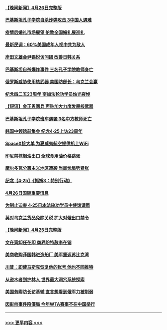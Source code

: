 #### [【晚间新闻】4月26日完整版](../pages/prog202/a103411091.md?t=04271101) 
#### [巴基斯坦孔子学院自杀炸弹攻击 3中国人遇难](../pages/prog202/a103410882.md?t=04271101) 
#### [疫情后婚礼市场展望 伦敦全国婚礼展巡礼](../pages/prog202/a103410888.md?t=04271101) 
#### [最新民调：60%美国成年人视中共为敌人](../pages/prog202/a103410894.md?t=04271101) 
#### [岸田文雄会尹锡悦访问团 改善日韩关系](../pages/prog202/a103410622.md?t=04271101) 
#### [巴基斯坦自杀爆炸事件 三名孔子学院教师身亡](../pages/prog202/a103410758.md?t=04271101) 
#### [俄罗斯威胁使用核武器 美国防部长：乌克兰会赢](../pages/prog202/a103410716.md?t=04271101) 
#### [纪念四二五23周年 南加法轮功学员烛光夜悼](../pages/prog202/a103410700.md?t=04271101) 
#### [【短讯】金正恩阅兵 声称加大力度发展核武器](../pages/prog202/a103410629.md?t=04271101) 
#### [巴基斯坦孔子学院班车遇袭 3名中方教师死亡](../pages/prog202/a103410617.md?t=04271101) 
#### [韩国中领馆前集会 纪念4·25上访23周年](../pages/prog202/a103410530.md?t=04271101) 
#### [SpaceX接大单 为夏威夷航空提供机上WiFi](../pages/prog202/a103410416.md?t=04271101) 
#### [印尼禁棕榈油出口 全球食用油价格跳涨](../pages/prog202/a103410426.md?t=04271101) 
#### [摩尔多瓦分离主义地区遭袭 当局忧局势紧张](../pages/prog202/a103410430.md?t=04271101) 
#### [纪念【4·25】《抓捕3：特别行动》](../pages/prog202/a103410352.md?t=04271101) 
#### [4月26日国际重要讯息](../pages/prog202/a103410329.md?t=04271101) 
#### [为制止迫害 4·25日本法轮功学员中使馆请愿](../pages/prog202/a103410339.md?t=04271101) 
#### [英对乌克兰货品免除关税 扩大对俄出口禁令](../pages/prog202/a103410170.md?t=04271101) 
#### [【晚间新闻】4月25日完整版](../pages/prog202/a103410085.md?t=04271101) 
#### [文在寅卸任在即 商界盼特赦李在镕](../pages/prog202/a103410161.md?t=04271101) 
#### [美商收购菲国韩进造船厂 美军重返苏比克湾](../pages/prog202/a103410094.md?t=04271101) 
#### [川普：即使马斯克恢复他的账号 他也不回推特](../pages/prog202/a103410067.md?t=04271101) 
#### [从盗木者到护林人 世界最大洞穴系统探索](../pages/prog202/a103409942.md?t=04271101) 
#### [美国务卿防长访基辅 直言想看到俄军力被削弱](../pages/prog202/a103409981.md?t=04271101) 
#### [因彭帅事件陷僵局 今年WTA赛事不在中国举行](../pages/prog202/a103409908.md?t=04271101) 

----
#### [ >>> 更早内容 <<< ](../indexes/prog202-earlier.md)
